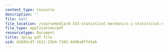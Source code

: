 ```yaml
---
content_type: resource
description: ''
file: null
file_location: /coursemedia/8-333-statistical-mechanics-i-statistical-mechanics-of-particles-fall-2013/d1845cd7161125b471024dd0a0ff41eb_FmylhZqFXNk.pdf
file_type: application/pdf
resourcetype: Document
title: 3play pdf file
uid: d1845cd7-1611-25b4-7102-4dd0a0ff41eb
---
```

